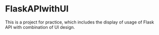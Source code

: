 # FlaskAPIwithUI
This is a project for practice, which includes the display of usage of Flask API with combination of UI design.
